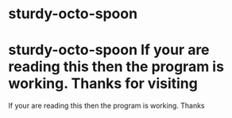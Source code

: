 # sturdy-octo-spoon
# sturdy-octo-spoon If your are reading this then the program is working. Thanks for visiting
If your are reading this then the program is working. Thanks
